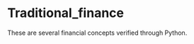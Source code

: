 Traditional_finance
===================

These are several financial concepts verified through Python.
